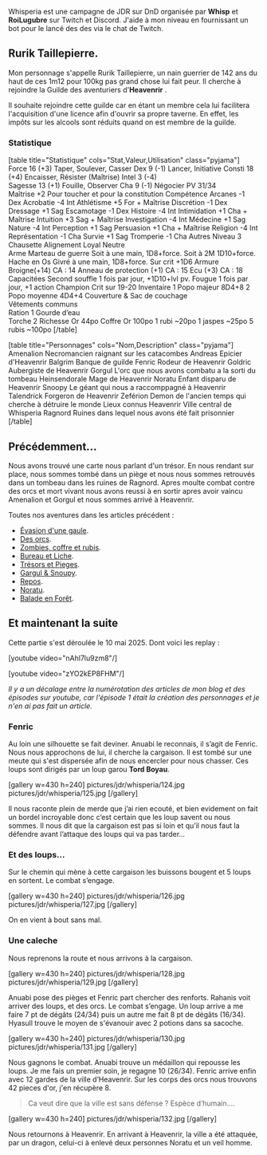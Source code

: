 Whisperia est une campagne de JDR sur DnD organisée par **Whisp** et **RoiLugubre** sur Twitch et Discord. 
J'aide à mon niveau en fournissant un bot pour le lancé des des via le chat de Twitch.

## Rurik Taillepierre.

Mon personnage s'appelle Rurik Taillepierre, un nain guerrier de 142 ans du haut de ces 1m12 pour 100kg pas grand chose lui fait peur. 
Il cherche à rejoindre la Guilde des aventuriers d'__Heavenrir__ .

Il souhaite rejoindre cette guilde car en étant un membre cela
lui facilitera l'acquisition d'une licence afin d'ouvrir sa propre taverne.
En effet, les impôts sur les alcools sont réduits quand on est membre de la guilde.

### Statistique

[table title="Statistique" cols="Stat,Valeur,Utilisation" class="pyjama"]
Force	16 (+3)	Taper, Soulever, Casser
Dex	9 (-1)	Lancer, Initiative
Consti	18 (+4)	Encaisser, Résister (Maîtrise)
Intel	3 (-4)	 
Sagesse	13 (+1)	Fouille, Observer
Cha	9 (-1)	Négocier
PV	31/34	 
Maîtrise	+2	Pour toucher et pour la constitution
Compétence
Arcanes	-1	Dex
Acrobatie	-4	Int	
Athlétisme	+5	For + Maîtrise
Discrétion	-1	Dex	
Dressage	+1	Sag	
Escamotage	-1	Dex	
Histoire	-4	Int	
Intimidation	+1	Cha + Maîtrise
Intuition	+3	Sag + Maîtrise
Investigation	-4	Int
Médecine	+1	Sag
Nature	-4	Int
Perception	+1	Sag
Persuasion	+1	Cha + Maîtrise
Religion	-4	Int
Représentation	-1	Cha
Survie	+1	Sag
Tromperie	-1	Cha
Autres
Niveau	3	Chausette
Alignement	Loyal Neutre	 
Arme	Marteau de guerre	Soit à une main, 1D8+force. Soit à 2M 1D10+force.
	Hache en Os Givré	à une main, 1D8+force. Sur crit +1D6
Armure	Broigne(+14)	CA : 14
	Anneau de protection (+1)	CA : 15
	Ecu (+3)	CA : 18
Capacitées	Second souffle	1 fois par jour, +1D10+lvl pv.
	Fougue	1 fois par jour, +1 action
	Champion	Crit sur 19-20
Inventaire	1 Popo majeur	8D4+8
	2 Popo moyenne	4D4+4
	Couverture & Sac de couchage	 
	Vêtements communs	 
	Ration	1
	Gourde d’eau	 
	Torche	2
Richesse	Or	44po
Coffre	Or	100po
	1 rubi	~20po
	1 jaspes	~25po
	5 rubis	~100po
[/table]

[table title="Personnages" cols="Nom,Description" class="pyjama"]
Amenalion	Necromancien raignant sur les catacombes
Andreas	Epicier d'Heavenrir
Balgrim	Banque de guilde
Fenric	Rodeur de Heavenrir
Goldric	Aubergiste de Heavenrir
Gorgul	L'orc que nous avons combatu a la sorti du tombeau
Heinsendorale	Mage de Heavenrir
Noratu	Enfant disparu de Heavenrir
Snoopy	Le géant qui nous a raccomppagné à Heavenrir
Talendrick	Forgeron de Heavenrir
Zeférion	Demon de l'ancien temps qui cherche à détruire le monde
Lieux connus
Heavenrir	Ville central de Whisperia
Ragnord	Ruines dans lequel nous avons été fait prisonnier
[/table]

## Précédemment...

Nous avons trouvé une carte nous parlant d'un trésor. En nous rendant sur place, nous sommes tombé dans un piège
et nous nous sommes retrouvés dans un tombeau dans les ruines de Ragnord. 
Apres moulte combat contre des orcs et mort vivant nous avons reussi à en sortir apres avoir vaincu Amenalion et Gorgul et nous sommes arrivé à Heavenrir.

Toutes nos aventures dans les articles précédent :
* [Évasion d'une gaule](2024/whisperia-1x01-evasion-d-une-gaule.html). 
* [Des orcs](2024/whisperia-1x02-orcs-et-chaussette.html). 
* [Zombies, coffre et rubis](2025/whisperia-1x03-zombis-coffres-rubis.html). 
* [Bureau et Liche](2025/whisperia-1x04-bureau-liche.html). 
* [Trésors et Pieges](2025/whisperia-1x05-tresors-pieges.html). 
* [Gargul & Snoupy](2025/whisperia-1x06-gorgul-snoopy.html). 
* [Repos](2025/whisperia-1x07-repos.html). 
* [Noratu](2025/whisperia-1x08-noratu.html). 
* [Balade en Forêt](2025/whisperia-1x09-balade-en-foret.html). 

## Et maintenant la suite

Cette partie s'est déroulée le 10 mai 2025. Dont voici les replay :

[youtube video="nAhl7lu9zm8"/]

[youtube video="zYO2kEP8FHM"/]

*Il y a un décalage entre la numérotation des articles de mon blog et des épisodes sur youtube, car l'épisode 1 était la création des personnages et je n'en ai pas fait un article.*

### Fenric

Au loin une silhouette se fait deviner. Anuabi le reconnais, il s’agit de Fenric. Nous nous approchons de lui, il cherche la cargaison. Il est tombé sur une meute qui s'est dispersée afin de nous encercler pour nous chasser. 
Ces loups sont dirigés par un loup garou **Tord Boyau**. 

[gallery w=430 h=240]
pictures/jdr/whisperia/124.jpg
pictures/jdr/whisperia/125.jpg
[/gallery]

Il nous raconte plein de merde que j’ai rien ecouté, et bien evidement on fait un bordel incroyable donc c’est certain que les loup savent ou nous sommes. Il nous dit que la cargaison est pas si loin et qu’il nous faut la défendre avant l’attaque des loups qui va pas tarder...

### Et des loups...

Sur le chemin qui mène à cette cargaison les buissons bougent et 5 loups en sortent. Le combat s’engage. 

[gallery w=430 h=240]
pictures/jdr/whisperia/126.jpg
pictures/jdr/whisperia/127.jpg
[/gallery]

On en vient à bout sans mal. 

### Une caleche

Nous reprenons la route et nous arrivons à la cargaison. 

[gallery w=430 h=240]
pictures/jdr/whisperia/128.jpg
pictures/jdr/whisperia/129.jpg
[/gallery]

Anuabi pose des pièges et Fenric part chercher des renforts. Rahanis voit arriver des loups, et des orcs. Le combat s’engage. Un loup arrive a me faire 7 pt de dégâts (24/34) puis un autre me fait 8 pt de dégâts (16/34). Hyasull trouve le moyen de s'évanouir avec 2 potions dans sa sacoche.

[gallery w=430 h=240]
pictures/jdr/whisperia/130.jpg
pictures/jdr/whisperia/131.jpg
[/gallery]

Nous gagnons le combat. Anuabi trouve un médaillon qui repousse les loups. Je me fais un premier soin, je regagne 10 (26/34). Fenric arrive enfin avec 12 gardes de la ville d’Heavenrir. Sur les corps des orcs nous trouvons 42 pieces d'or, j'en récupère 8.

> Ca veut dire que la ville est sans défense ? Espèce d’humain….

[gallery w=430 h=240]
pictures/jdr/whisperia/132.jpg
[/gallery]

Nous retournons à Heavenrir. En arrivant à Heavenrir, la ville a été attaquée, par un dragon, celui-ci à enlevé deux personnes Noratu et un veil homme.



